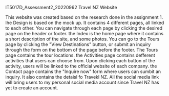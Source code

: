 IT5017D_Assessment2_20220962
Travel NZ Website

This website was created based on the research done in the assignment 1. Ihe Design is based on the mock up.
It contains 4 different pages, all linked to each other. You can navigate through each page by clicking the desired page on the header or footer.
the Index is the home page where it contains a short description of the site, and some photos. You can go to the Tours page by clicking the "View Destinations" button, or submit an inquiry through the form on the bottom of the page before the footer. 
The Tours page contains the tour locations.
the Activities page contains defferent activities that users can choose from. Upon clicking each button of the activity, users will be linked to the official website of each company. 
the Contact page contains the "Inquire now" form where users can sumbit an inquiry. It also contains the detaisl fo Travekl NZ. All the social media link will bring users to my personal social media account since Travel NZ has yet to create an account.

